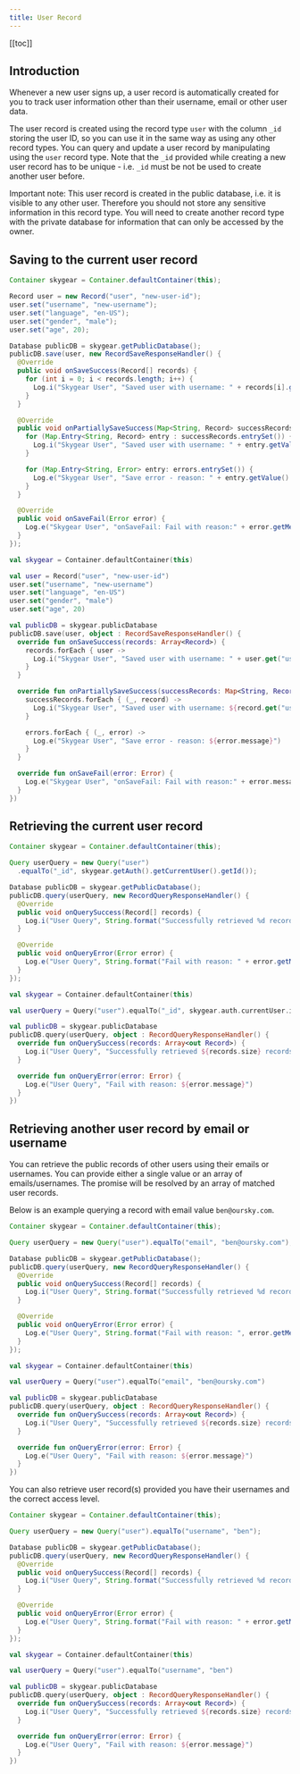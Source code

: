 ```yaml
---
title: User Record
---
```


[[toc]]


## Introduction

Whenever a new user signs up, a user record is automatically created for
you to track user information other than their username, email or other
user data.

The user record is created using the record type `user` with
the column `_id` storing the user ID, so you can use it
in the same way as using any other record types.
You can query and update a user record by manipulating using
the `user` record type. Note that the `_id` provided while creating a new user
record has to be unique - i.e. `_id` must be not be used to create another user before.

Important note: This user record is created in the public database, i.e.
it is visible to any other user. Therefore you should not store any sensitive
information in this record type. You will need to create another record type
with the private database for information that can only be accessed by the
owner.

## Saving to the current user record

```java
Container skygear = Container.defaultContainer(this);

Record user = new Record("user", "new-user-id");
user.set("username", "new-username");
user.set("language", "en-US");
user.set("gender", "male");
user.set("age", 20);

Database publicDB = skygear.getPublicDatabase();
publicDB.save(user, new RecordSaveResponseHandler() {
  @Override
  public void onSaveSuccess(Record[] records) {
    for (int i = 0; i < records.length; i++) {
      Log.i("Skygear User", "Saved user with username: " + records[i].get("username"));
    }
  }

  @Override
  public void onPartiallySaveSuccess(Map<String, Record> successRecords, Map<String, Error> errors) {
    for (Map.Entry<String, Record> entry : successRecords.entrySet()) {
      Log.i("Skygear User", "Saved user with username: " + entry.getValue().get("username"));
    }

    for (Map.Entry<String, Error> entry: errors.entrySet()) {
      Log.e("Skygear User", "Save error - reason: " + entry.getValue().getMessage());
    }
  }

  @Override
  public void onSaveFail(Error error) {
    Log.e("Skygear User", "onSaveFail: Fail with reason:" + error.getMessage());
  }
});
```
```kotlin
val skygear = Container.defaultContainer(this)

val user = Record("user", "new-user-id")
user.set("username", "new-username")
user.set("language", "en-US")
user.set("gender", "male")
user.set("age", 20)

val publicDB = skygear.publicDatabase
publicDB.save(user, object : RecordSaveResponseHandler() {
  override fun onSaveSuccess(records: Array<Record>) {
    records.forEach { user ->
      Log.i("Skygear User", "Saved user with username: " + user.get("username"))
    }
  }

  override fun onPartiallySaveSuccess(successRecords: Map<String, Record>, errors: Map<String, Error>) {
    successRecords.forEach { (_, record) ->
      Log.i("Skygear User", "Saved user with username: ${record.get("username")}")
    }

    errors.forEach { (_, error) ->
      Log.e("Skygear User", "Save error - reason: ${error.message}")
    }
  }

  override fun onSaveFail(error: Error) {
    Log.e("Skygear User", "onSaveFail: Fail with reason:" + error.message)
  }
})
```

## Retrieving the current user record

```java
Container skygear = Container.defaultContainer(this);

Query userQuery = new Query("user")
  .equalTo("_id", skygear.getAuth().getCurrentUser().getId());

Database publicDB = skygear.getPublicDatabase();
publicDB.query(userQuery, new RecordQueryResponseHandler() {
  @Override
  public void onQuerySuccess(Record[] records) {
    Log.i("User Query", String.format("Successfully retrieved %d records", records.length));
  }

  @Override
  public void onQueryError(Error error) {
    Log.e("User Query", String.format("Fail with reason: " + error.getMessage()));
  }
});
```
```kotlin
val skygear = Container.defaultContainer(this)

val userQuery = Query("user").equalTo("_id", skygear.auth.currentUser.id)

val publicDB = skygear.publicDatabase
publicDB.query(userQuery, object : RecordQueryResponseHandler() {
  override fun onQuerySuccess(records: Array<out Record>) {
    Log.i("User Query", "Successfully retrieved ${records.size} records")
  }

  override fun onQueryError(error: Error) {
    Log.e("User Query", "Fail with reason: ${error.message}")
  }
})
```

<a id="search-users"></a>

## Retrieving another user record by email or username

You can retrieve the public records of other users using their emails or usernames.
You can provide either a single value or an array of emails/usernames.
The promise will be resolved by an array of matched user records.

Below is an example querying a record with email value `ben@oursky.com`.
```java
Container skygear = Container.defaultContainer(this);

Query userQuery = new Query("user").equalTo("email", "ben@oursky.com");

Database publicDB = skygear.getPublicDatabase();
publicDB.query(userQuery, new RecordQueryResponseHandler() {
  @Override
  public void onQuerySuccess(Record[] records) {
    Log.i("User Query", String.format("Successfully retrieved %d records", records.length));
  }

  @Override
  public void onQueryError(Error error) {
    Log.e("User Query", String.format("Fail with reason: ", error.getMessage()));
  }
});
```
```kotlin
val skygear = Container.defaultContainer(this)

val userQuery = Query("user").equalTo("email", "ben@oursky.com")

val publicDB = skygear.publicDatabase
publicDB.query(userQuery, object : RecordQueryResponseHandler() {
  override fun onQuerySuccess(records: Array<out Record>) {
    Log.i("User Query", "Successfully retrieved ${records.size} records")
  }

  override fun onQueryError(error: Error) {
    Log.e("User Query", "Fail with reason: ${error.message}")
  }
})
```

You can also retrieve user record(s) provided you have their usernames and
the correct access level.

```java
Container skygear = Container.defaultContainer(this);

Query userQuery = new Query("user").equalTo("username", "ben");

Database publicDB = skygear.getPublicDatabase();
publicDB.query(userQuery, new RecordQueryResponseHandler() {
  @Override
  public void onQuerySuccess(Record[] records) {
    Log.i("User Query", String.format("Successfully retrieved %d records", records.length));
  }

  @Override
  public void onQueryError(Error error) {
    Log.e("User Query", String.format("Fail with reason: " + error.getMessage()));
  }
});
```
```kotlin
val skygear = Container.defaultContainer(this)

val userQuery = Query("user").equalTo("username", "ben")

val publicDB = skygear.publicDatabase
publicDB.query(userQuery, object : RecordQueryResponseHandler() {
  override fun onQuerySuccess(records: Array<out Record>) {
    Log.i("User Query", "Successfully retrieved ${records.size} records")
  }

  override fun onQueryError(error: Error) {
    Log.e("User Query", "Fail with reason: ${error.message}")
  }
})
```
